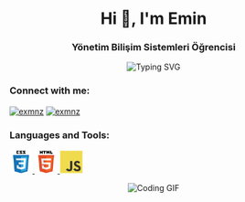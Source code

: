 <h1 align="center">Hi 👋, I'm Emin</h1>
<h3 align="center">Yönetim Bilişim Sistemleri Öğrencisi</h3>

<!-- Animasyonlu Banner -->
<p align="center">
  <img src="https://readme-typing-svg.herokuapp.com?font=Fira+Code&size=28&duration=3000&pause=500&color=00FFFF&center=true&vCenter=true&width=600&lines=No Face!+No Case" alt="Typing SVG">
</p>

<h3 align="left">Connect with me:</h3>
<p align="left">
<a href="https://twitter.com/exmnz" target="blank"><img align="center" src="https://raw.githubusercontent.com/rahuldkjain/github-profile-readme-generator/master/src/images/icons/Social/twitter.svg" alt="exmnz" height="30" width="40" /></a>
<a href="https://instagram.com/exmnz" target="blank"><img align="center" src="https://raw.githubusercontent.com/rahuldkjain/github-profile-readme-generator/master/src/images/icons/Social/instagram.svg" alt="exmnz" height="30" width="40" /></a>
</p>

<h3 align="left">Languages and Tools:</h3>
<p align="left"> <a href="https://www.w3schools.com/css/" target="_blank" rel="noreferrer"> <img src="https://raw.githubusercontent.com/devicons/devicon/master/icons/css3/css3-original-wordmark.svg" alt="css3" width="40" height="40"/> </a> <a href="https://www.w3.org/html/" target="_blank" rel="noreferrer"> <img src="https://raw.githubusercontent.com/devicons/devicon/master/icons/html5/html5-original-wordmark.svg" alt="html5" width="40" height="40"/> </a> <a href="https://developer.mozilla.org/en-US/docs/Web/JavaScript" target="_blank" rel="noreferrer"> <img src="https://raw.githubusercontent.com/devicons/devicon/master/icons/javascript/javascript-original.svg" alt="javascript" width="40" height="40"/> </a> </p>


<!-- Animasyonlu GIF Örneği -->
<p align="center">
  <img src="https://media4.giphy.com/media/v1.Y2lkPTc5MGI3NjExeTlnaXNpejV6bGgxMHBvbDEwemlkMmhqNnZmd2NnNmJmbWpmODg0eCZlcD12MV9pbnRlcm5hbF9naWZfYnlfaWQmY3Q9Zw/78XCFBGOlS6keY1Bil/giphy.gif" width="300" alt="Coding GIF">
</p>
